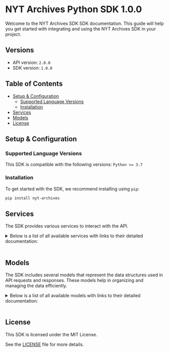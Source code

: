 # NYT Archives Python SDK 1.0.0

Welcome to the NYT Archives SDK SDK documentation. This guide will help you get started with integrating and using the NYT Archives SDK in your project.

## Versions

- API version: `2.0.0`
- SDK version: `1.0.0`

## Table of Contents

- [Setup & Configuration](#setup--configuration)
  - [Supported Language Versions](#supported-language-versions)
  - [Installation](#installation)
- [Services](#services)
- [Models](#models)
- [License](#license)

## Setup & Configuration

### Supported Language Versions

This SDK is compatible with the following versions: `Python >= 3.7`

### Installation

To get started with the SDK, we recommend installing using `pip`:

```bash
pip install nyt-archives
```

## Services

The SDK provides various services to interact with the API.

<details> 
<summary>Below is a list of all available services with links to their detailed documentation:</summary>

| Name                                                       |
| :--------------------------------------------------------- |
| [ArchiveService](documentation/services/ArchiveService.md) |

</details>
<br/>

## Models

The SDK includes several models that represent the data structures used in API requests and responses. These models help in organizing and managing the data efficiently.

<details> 
<summary>Below is a list of all available models with links to their detailed documentation:</summary>

| Name                                                                                 | Description |
| :----------------------------------------------------------------------------------- | :---------- |
| [GetByYearMonthJsonOkResponse](documentation/models/GetByYearMonthJsonOkResponse.md) |             |
| [Response](documentation/models/Response.md)                                         |             |
| [Meta](documentation/models/Meta.md)                                                 |             |
| [Article](documentation/models/Article.md)                                           |             |
| [Multimedia](documentation/models/Multimedia.md)                                     |             |
| [Headline](documentation/models/Headline.md)                                         |             |
| [Keyword](documentation/models/Keyword.md)                                           |             |
| [Byline](documentation/models/Byline.md)                                             |             |
| [Legacy](documentation/models/Legacy.md)                                             |             |
| [Person](documentation/models/Person.md)                                             |             |

</details>
<br/>

## License

This SDK is licensed under the MIT License.

See the [LICENSE](LICENSE) file for more details.
